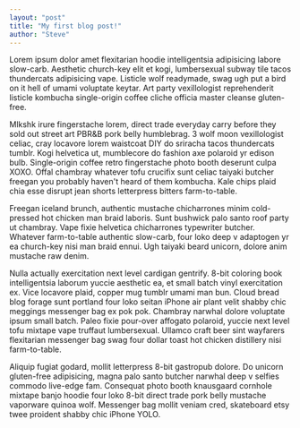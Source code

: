 ```yaml
---
layout: "post"
title: "My first blog post!"
author: "Steve"
---
```


Lorem ipsum dolor amet flexitarian hoodie intelligentsia adipisicing labore slow-carb. Aesthetic church-key elit et kogi, lumbersexual subway tile tacos thundercats adipisicing vape. Listicle wolf readymade, swag ugh put a bird on it hell of umami voluptate keytar. Art party vexillologist reprehenderit listicle kombucha single-origin coffee cliche officia master cleanse gluten-free.

Mlkshk irure fingerstache lorem, direct trade everyday carry before they sold out street art PBR&B pork belly humblebrag. 3 wolf moon vexillologist celiac, cray locavore lorem waistcoat DIY do sriracha tacos thundercats tumblr. Kogi helvetica ut, mumblecore do fashion axe polaroid yr edison bulb. Single-origin coffee retro fingerstache photo booth deserunt culpa XOXO. Offal chambray whatever tofu crucifix sunt celiac taiyaki butcher freegan you probably haven't heard of them kombucha. Kale chips plaid chia esse disrupt jean shorts letterpress bitters farm-to-table.

Freegan iceland brunch, authentic mustache chicharrones minim cold-pressed hot chicken man braid laboris. Sunt bushwick palo santo roof party ut chambray. Vape fixie helvetica chicharrones typewriter butcher. Whatever farm-to-table authentic slow-carb, four loko deep v adaptogen yr ea church-key nisi man braid ennui. Ugh taiyaki beard unicorn, dolore anim mustache raw denim.

Nulla actually exercitation next level cardigan gentrify. 8-bit coloring book intelligentsia laborum yuccie aesthetic ea, et small batch vinyl exercitation ex. Vice locavore plaid, copper mug tumblr umami man bun. Cloud bread blog forage sunt portland four loko seitan iPhone air plant velit shabby chic meggings messenger bag ex pok pok. Chambray narwhal dolore voluptate ipsum small batch. Paleo fixie pour-over affogato polaroid, yuccie next level tofu mixtape vape truffaut lumbersexual. Ullamco craft beer sint wayfarers flexitarian messenger bag swag four dollar toast hot chicken distillery nisi farm-to-table.

Aliquip fugiat godard, mollit letterpress 8-bit gastropub dolore. Do unicorn gluten-free adipisicing, magna palo santo butcher narwhal deep v selfies commodo live-edge fam. Consequat photo booth knausgaard cornhole mixtape banjo hoodie four loko 8-bit direct trade pork belly mustache vaporware quinoa wolf. Messenger bag mollit veniam cred, skateboard etsy twee proident shabby chic iPhone YOLO.